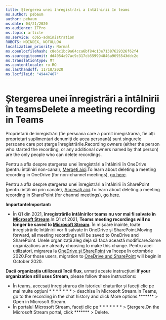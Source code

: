 ```yaml
---
title: Ștergerea unei înregistrări a întâlnirii în teams
ms.author: pebaum
author: pebaum
ms.date: 04/21/2020
ms.audience: ITPro
ms.topic: article
ms.service: o365-administration
ROBOTS: NOINDEX, NOFOLLOW
localization_priority: Normal
ms.openlocfilehash: c8e6c1bc9a64cca6bf84c13e71387629326f62f4
ms.sourcegitcommit: dd4054a97ac9c317cb559994846a9695543ddc2c
ms.translationtype: MT
ms.contentlocale: ro-RO
ms.lasthandoff: 11/18/2020
ms.locfileid: "49447467"
---
```

# <a name="delete-a-meeting-recording-in-teams"></a><span data-ttu-id="ec0ff-102">Ștergerea unei înregistrări a întâlnirii în teams</span><span class="sxs-lookup"><span data-stu-id="ec0ff-102">Delete a meeting recording in Teams</span></span>

<span data-ttu-id="ec0ff-103">Proprietarii de înregistrări (fie persoana care a pornit înregistrarea, fie alți proprietari suplimentari denumiți de acea persoană) sunt singurele persoane care pot șterge înregistrările.</span><span class="sxs-lookup"><span data-stu-id="ec0ff-103">Recording owners (either the person who started the recording, or any additional owners named by that person) are the only people who can delete recordings.</span></span>  

<span data-ttu-id="ec0ff-104">Pentru a afla despre ștergerea unei înregistrări a întâlnirii în OneDrive (pentru întâlniri non-canal),  [Mergeți aici](https://support.microsoft.com/office/21fe345a-e488-4fa7-932b-f053c1bebe8a).</span><span class="sxs-lookup"><span data-stu-id="ec0ff-104">To learn about deleting a meeting recording in OneDrive (for non-channel meetings),  [go here](https://support.microsoft.com/office/21fe345a-e488-4fa7-932b-f053c1bebe8a).</span></span>  

<span data-ttu-id="ec0ff-105">Pentru a afla despre ștergerea unei înregistrări a întâlnirii în SharePoint (pentru întâlniri prin canale),  [Accesați aici](https://support.microsoft.com/office/71f3c90a-0d24-4d80-8b66-f88234b79a52).</span><span class="sxs-lookup"><span data-stu-id="ec0ff-105">To learn about deleting a meeting recording in SharePoint (for channel meetings),  [go here](https://support.microsoft.com/office/71f3c90a-0d24-4d80-8b66-f88234b79a52).</span></span>  

<span data-ttu-id="ec0ff-106">**Importante**</span><span class="sxs-lookup"><span data-stu-id="ec0ff-106">**Important:**</span></span>

- <span data-ttu-id="ec0ff-107">În Q1 din 2021, **înregistrările întâlnirilor teams nu vor mai fi salvate în  [Microsoft Stream](https://stream.microsoft.com/)**.</span><span class="sxs-lookup"><span data-stu-id="ec0ff-107">In Q1 of 2021, **Teams meeting recordings will no longer be saved to  [Microsoft Stream](https://stream.microsoft.com/)**.</span></span> <span data-ttu-id="ec0ff-108">În mișcare înainte, toate înregistrările întâlnirii vor fi salvate în OneDrive și SharePoint.</span><span class="sxs-lookup"><span data-stu-id="ec0ff-108">Moving forward, all meeting recordings will be saved to OneDrive and SharePoint.</span></span> <span data-ttu-id="ec0ff-109">Unele organizații aleg deja să facă această modificare.</span><span class="sxs-lookup"><span data-stu-id="ec0ff-109">Some organizations are already choosing to make this change.</span></span> <span data-ttu-id="ec0ff-110">Pentru acei utilizatori, migrarea la  [OneDrive și SharePoint](https://docs.microsoft.com/MicrosoftTeams/tmr-meeting-recording-change)  va începe în octombrie 2020.</span><span class="sxs-lookup"><span data-stu-id="ec0ff-110">For those users, migration to  [OneDrive and SharePoint](https://docs.microsoft.com/MicrosoftTeams/tmr-meeting-recording-change)  will begin in October 2020.</span></span>

<span data-ttu-id="ec0ff-111">**Dacă organizația utilizează încă flux**, urmați aceste instrucțiuni:</span><span class="sxs-lookup"><span data-stu-id="ec0ff-111">**If your organization still uses Stream**, please follow these instructions:</span></span>

- <span data-ttu-id="ec0ff-112">În teams, accesați înregistrarea din istoricul chaturilor și faceți clic pe mai multe opțiuni \* \* \* \* \* \* \* > deschise în Microsoft Stream.</span><span class="sxs-lookup"><span data-stu-id="ec0ff-112">In Teams, go to the recording in the chat history and click More options  \*\*\*\*\*\*\*  > Open in Microsoft Stream.</span></span>
- <span data-ttu-id="ec0ff-113">În portalul Microsoft Stream, faceți clic pe \* \* \* \* \* \* \* > Ștergere.</span><span class="sxs-lookup"><span data-stu-id="ec0ff-113">On the Microsoft Stream portal, click  \*\*\*\*\*\*\* > Delete.</span></span>
